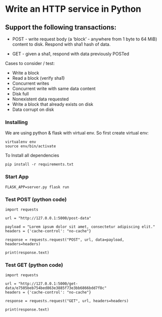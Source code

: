 # Write an HTTP service in Python

## Support the following transactions:

* POST - write request body (a ‘block’ - anywhere from 1 byte to 64 MiB) content to disk. Respond with sha1 hash of data.

* GET - given a sha1, respond with data previously POSTed

Cases to consider / test:
* Write a block
* Read a block (verify sha1)
* Concurrent writes
* Concurrent write with same data content
* Disk full
* Nonexistent data requested
* Write a block that already exists on disk
* Data corrupt on disk

### Installing

We are using python & flask with virtual env. So first create virtual env:
```
virtualenv env
source env/bin/activate
```

To Install all dependencies
```
pip install -r requirements.txt
```

### Start App

```
FLASK_APP=server.py flask run
```


### Test POST (python code)

```
import requests

url = "http://127.0.0.1:5000/post-data"

payload = "Lorem ipsum dolor sit amet, consectetur adipiscing elit."
headers = {'cache-control': "no-cache"}

response = requests.request("POST", url, data=payload, headers=headers)

print(response.text)
```

### Test GET (python code)
```
import requests

url = "http://127.0.0.1:5000/get-data/e7505beb754bed863e3885f73e3bb6866bdd7f8c"
headers = {'cache-control': "no-cache"}

response = requests.request("GET", url, headers=headers)

print(response.text)
```